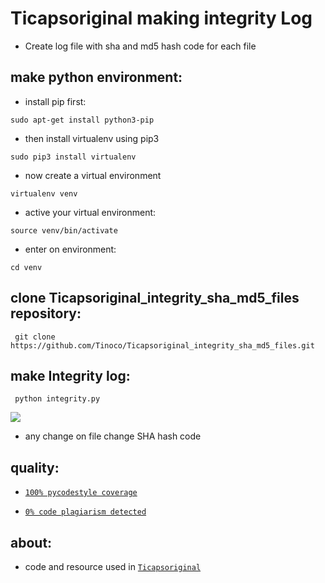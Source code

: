 # Ticapsoriginal making integrity Log 
* Create log file with sha and md5 hash code for each file

## make python environment:
* install pip first:
<pre><code>sudo apt-get install python3-pip
</code></pre>
* then install virtualenv using pip3
<pre><code>sudo pip3 install virtualenv 
</code></pre>
* now create a virtual environment
<pre><code>virtualenv venv
</code></pre>
* active your virtual environment:
<pre><code>source venv/bin/activate
</code></pre>
* enter on environment:
<pre><code>cd venv
</code></pre>

## clone Ticapsoriginal_integrity_sha_md5_files repository:
<pre><code> git clone https://github.com/Tinoco/Ticapsoriginal_integrity_sha_md5_files.git
</code></pre>

## make Integrity log:
<pre><code> python integrity.py
</code></pre>

![](https://ticapsoriginal.com/static/integrity.png)

* any change on file change SHA hash code

## quality:
* [`100% pycodestyle coverage`](https://pypi.org/project/pycodestyle/)

* [`0% code plagiarism detected`](https://github.com/blingenf/copydetect)

## about:
* code and resource used in [`Ticapsoriginal`](https://ticapsoriginal.com)
